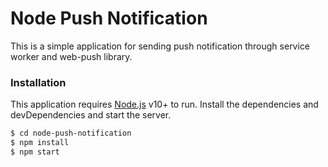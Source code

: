 # Node Push Notification

This is a simple application for sending push notification through service worker and web-push library.

### Installation

This application requires [Node.js](https://nodejs.org/) v10+ to run.
Install the dependencies and devDependencies and start the server.

```sh
$ cd node-push-notification
$ npm install
$ npm start
```
